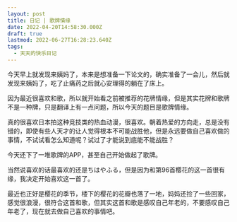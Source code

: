 ```yaml
---
layout: post
title: 日记 | 歌牌情缘
date: 2022-04-20T14:58:30.000Z
draft: true
lastmod: 2022-06-27T16:28:23.640Z
tags:
  - 天天的快乐日记
---
```

今天早上就发现来姨妈了，本来是想准备一下论文的，确实准备了一会儿，然后就发现来姨妈了，吃了止痛药之后就心安理得的躺在了床上。

因为最近很喜欢和歌，所以就开始看之前被推荐的花牌情缘，但是其实花牌和歌牌不是一种牌，只是翻译上有一点问题，所以今天的题目是歌牌情缘。

真的很喜欢日本拍这种竞技类的热血动漫，很喜欢。朝着热爱的方向走，总是没有错的，即使有些人天才的让人觉得根本不可能战胜他，但是永远要做自己喜欢做的事情，不试试看怎么知道呢？试过了才能说到底能不能战胜？

今天还下了一堆歌牌的APP，甚至自己开始做起了歌牌。

当然说喜欢的话最喜欢的还是ちはやふる，但是因为和第96首樱花的这一首很有缘，我决定开始喜欢这一首了。

最近也正好是樱花的季节，楼下的樱花的花瓣也落了一地，妈妈还捡了一些回家，感觉很浪漫，很符合这首和歌，但其实这首和歌是感叹自己年老的，不要感叹自己年老了，现在就去做自己喜欢的事情吧。
